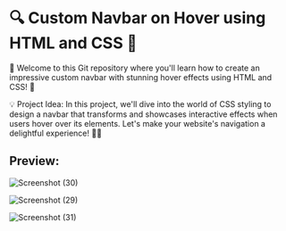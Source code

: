 # 🔍 Custom Navbar on Hover using HTML and CSS 🎨

🚀 Welcome to this Git repository where you'll learn how to create an impressive custom navbar with stunning hover effects using HTML and CSS! 🌟

💡 Project Idea: In this project, we'll dive into the world of CSS styling to design a navbar that transforms and showcases interactive effects when users hover over its elements. Let's make your website's navigation a delightful experience! 🎉🚀
## Preview:

![Screenshot (30)](https://github.com/sai-mudike/100-Projects-Using-HTML-CSS-and-JavaScript/assets/127184650/81e44086-0e5a-4054-9136-cdb82585948b)

![Screenshot (29)](https://github.com/sai-mudike/100-Projects-Using-HTML-CSS-and-JavaScript/assets/127184650/ef10e5e6-c1b5-4007-b996-02d204fefbab)

![Screenshot (31)](https://github.com/sai-mudike/100-Projects-Using-HTML-CSS-and-JavaScript/assets/127184650/c6ff27ec-7ee6-4c39-8c20-bcb9b7013e89)
